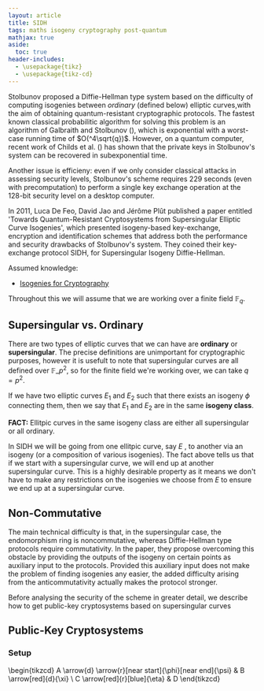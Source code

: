 ```yaml
---
layout: article
title: SIDH
tags: maths isogeny cryptography post-quantum
mathjax: true
aside:
  toc: true
header-includes: 
  - \usepackage{tikz}
  - \usepackage{tikz-cd}
---
```


Stolbunov proposed a Diffie-Hellman type system based on the difficulty of computing isogenies between *ordinary* (defined below) elliptic curves,with the aim of obtaining quantum-resistant cryptographic protocols. The fastest known classical probabilitic algorithm for solving this problem is an algorithm of Galbraith and Stolbunov (), which is exponential with a worst-case running time of $O(^4\sqrt{q})$. However, on a quantum computer, recent work of Childs et al. () has shown that the private keys in Stolbunov's system can be recovered in subexponential time. 

Another issue is efficieny: even if we only consider classical attacks in assessing security levels, Stolbunov's scheme requires 229 seconds (even with precomputation) to perform a single key exchange operation at the 128-bit security level on a desktop computer.

In 2011, Luca De Feo, David Jao and Jérôme Plût published a paper entitled 'Towards Quantum-Resistant Cryptosystems from Supersingular Elliptic Curve Isogenies', which presented isogeny-based key-exchange, encryption and  identification schemes that address both the performance and security drawbacks of Stolbunov's system.  They coined their key-exchange protocol SIDH, for Supersingular Isogeny Diffie-Hellman.


Assumed knowledge:
* [Isogenies for Cryptography](https://mariascrs.github.io/2020/11/06/isogenies-for-crypto.html)

Throughout this we will assume that we are working over a finite field $\mathbb{F}_q$.

## Supersingular vs. Ordinary

There are two types of elliptic curves that we can have are **ordinary** or **supersingular**. The precise definitions are unimportant for cryptographic purposes, however it is usefult to note that supersingular curves are all defined over $\mathbb{F}\_{p^2}$, so for the finite field we're working over, we can take $q = p^2$. 


If we have two elliptic curves $E_1$ and $E_2$ such that there exists an isogeny $\phi$ connecting them, then we say that $E_1$ and $E_2$ are in the same **isogeny class**. 

**FACT:** Ellitpic curves in the same isogeny class are either all supersingular or all ordinary. 

In SIDH we will be going from one ellitpic curve, say $E$ , to another via an isogeny (or a composition of various isogenies). The fact above tells us that if we start with a supersingular curve, we will end up at another supersingular curve. This is a highly desirable property as it means we don't have to make any restrictions on the isogenies we choose from $E$ to ensure we end up at a supersingular curve. 

## Non-Commutative

The main technical difficulty is that, in the supersingular case, the endomorphism ring is noncommutative, whereas Diffie-Hellman type protocols require commutativity. In the paper, they propose overcoming this obstacle by providing the outputs of the isogeny on certain points as auxiliary input to the protocols. Provided this auxiliary input does not make the problem of finding isogenies any easier, the added difficulty arising from the anticommutativity actually makes the protocol stronger. 

Before analysing the security of the scheme in greater detail, we describe how to get public-key cryptosystems based on supersingular curves

## Public-Key Cryptosystems

### Setup


\begin{tikzcd}
A \arrow{d} \arrow{r}[near start]{\phi}[near end]{\psi}
& B \arrow[red]{d}{\xi} \\
C \arrow[red]{r}[blue]{\eta}
& D
\end{tikzcd}



